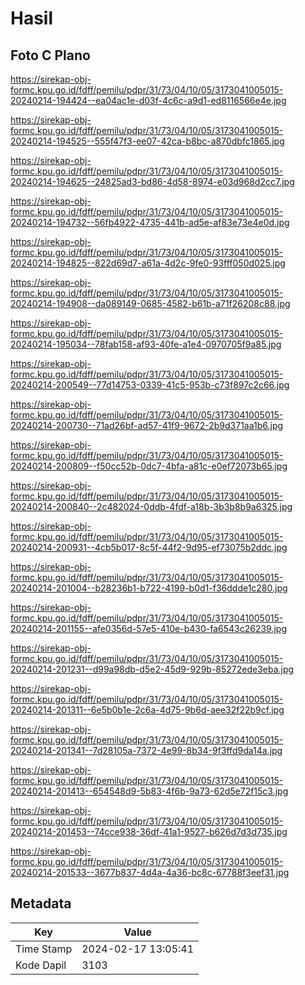 # Hasil

## Foto C Plano

https://sirekap-obj-formc.kpu.go.id/fdff/pemilu/pdpr/31/73/04/10/05/3173041005015-20240214-194424--ea04ac1e-d03f-4c6c-a9d1-ed8116566e4e.jpg

https://sirekap-obj-formc.kpu.go.id/fdff/pemilu/pdpr/31/73/04/10/05/3173041005015-20240214-194525--555f47f3-ee07-42ca-b8bc-a870dbfc1865.jpg

https://sirekap-obj-formc.kpu.go.id/fdff/pemilu/pdpr/31/73/04/10/05/3173041005015-20240214-194625--24825ad3-bd86-4d58-8974-e03d968d2cc7.jpg

https://sirekap-obj-formc.kpu.go.id/fdff/pemilu/pdpr/31/73/04/10/05/3173041005015-20240214-194732--56fb4922-4735-441b-ad5e-af83e73e4e0d.jpg

https://sirekap-obj-formc.kpu.go.id/fdff/pemilu/pdpr/31/73/04/10/05/3173041005015-20240214-194825--822d69d7-a61a-4d2c-9fe0-93fff050d025.jpg

https://sirekap-obj-formc.kpu.go.id/fdff/pemilu/pdpr/31/73/04/10/05/3173041005015-20240214-194908--da089149-0685-4582-b61b-a71f26208c88.jpg

https://sirekap-obj-formc.kpu.go.id/fdff/pemilu/pdpr/31/73/04/10/05/3173041005015-20240214-195034--78fab158-af93-40fe-a1e4-0970705f9a85.jpg

https://sirekap-obj-formc.kpu.go.id/fdff/pemilu/pdpr/31/73/04/10/05/3173041005015-20240214-200549--77d14753-0339-41c5-953b-c73f897c2c66.jpg

https://sirekap-obj-formc.kpu.go.id/fdff/pemilu/pdpr/31/73/04/10/05/3173041005015-20240214-200730--71ad26bf-ad57-41f9-9672-2b9d371aa1b6.jpg

https://sirekap-obj-formc.kpu.go.id/fdff/pemilu/pdpr/31/73/04/10/05/3173041005015-20240214-200809--f50cc52b-0dc7-4bfa-a81c-e0ef72073b65.jpg

https://sirekap-obj-formc.kpu.go.id/fdff/pemilu/pdpr/31/73/04/10/05/3173041005015-20240214-200840--2c482024-0ddb-4fdf-a18b-3b3b8b9a6325.jpg

https://sirekap-obj-formc.kpu.go.id/fdff/pemilu/pdpr/31/73/04/10/05/3173041005015-20240214-200931--4cb5b017-8c5f-44f2-9d95-ef73075b2ddc.jpg

https://sirekap-obj-formc.kpu.go.id/fdff/pemilu/pdpr/31/73/04/10/05/3173041005015-20240214-201004--b28236b1-b722-4199-b0d1-f36ddde1c280.jpg

https://sirekap-obj-formc.kpu.go.id/fdff/pemilu/pdpr/31/73/04/10/05/3173041005015-20240214-201155--afe0356d-57e5-410e-b430-fa6543c26239.jpg

https://sirekap-obj-formc.kpu.go.id/fdff/pemilu/pdpr/31/73/04/10/05/3173041005015-20240214-201231--d99a98db-d5e2-45d9-929b-85272ede3eba.jpg

https://sirekap-obj-formc.kpu.go.id/fdff/pemilu/pdpr/31/73/04/10/05/3173041005015-20240214-201311--6e5b0b1e-2c6a-4d75-9b6d-aee32f22b9cf.jpg

https://sirekap-obj-formc.kpu.go.id/fdff/pemilu/pdpr/31/73/04/10/05/3173041005015-20240214-201341--7d28105a-7372-4e99-8b34-9f3ffd9da14a.jpg

https://sirekap-obj-formc.kpu.go.id/fdff/pemilu/pdpr/31/73/04/10/05/3173041005015-20240214-201413--654548d9-5b83-4f6b-9a73-62d5e72f15c3.jpg

https://sirekap-obj-formc.kpu.go.id/fdff/pemilu/pdpr/31/73/04/10/05/3173041005015-20240214-201453--74cce938-36df-41a1-9527-b626d7d3d735.jpg

https://sirekap-obj-formc.kpu.go.id/fdff/pemilu/pdpr/31/73/04/10/05/3173041005015-20240214-201533--3677b837-4d4a-4a36-bc8c-67788f3eef31.jpg


## Metadata

| Key        | Value               |
| ---------- | ------------------- |
| Time Stamp | 2024-02-17 13:05:41 |
| Kode Dapil | 3103                |



